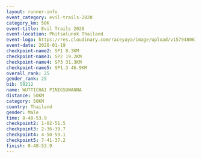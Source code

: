 ```yaml
--- 
layout: runner-info 
event_category: evil-trails-2020 
category_km: 50K 
event-title: Evil Trails 2020 
event-location: Phitsalunok Thailand 
event-logo: https://res.cloudinary.com/raceyaya/image/upload/v1579480618/logo/evil-trails_wm80bv.jpg 
event-date: 2020-01-19 
checkpoint-name2: SP1 8.3KM 
checkpoint-name3: SP2 19.2KM 
checkpoint-name4: SP3 31.3KM 
checkpoint-name5: SP1.3 46.9KM 
overall_rank: 25
gender_rank: 25
bib: 50212
name: WUTTICHAI PINIGSUWANNA
distance: 50KM
category: 50KM
country: Thailand
gender: Male
time: 8-48-53.9
checkpoint2: 1-02-51.5
checkpoint3: 2-36-39.7
checkpoint4: 4-50-59.1
checkpoint5: 7-41-37.2
finish: 8-48-53.9
--- 
```

